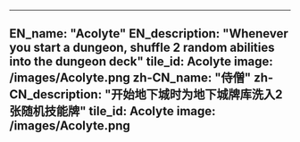 ---

EN_name: "Acolyte"
EN_description: "Whenever you start a dungeon, shuffle 2 random abilities into the dungeon deck"
tile_id: Acolyte
image: /images/Acolyte.png
zh-CN_name: "侍僧"
zh-CN_description: "开始地下城时为地下城牌库洗入2张随机技能牌"
tile_id: Acolyte
image: /images/Acolyte.png
---